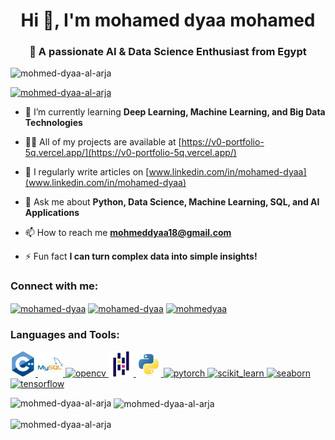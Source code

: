 
<h1 align="center">Hi 👋, I'm mohamed dyaa mohamed</h1>
<h3 align="center">🚀 A passionate AI & Data Science Enthusiast from Egypt</h3>

<p align="left"> <img src="https://komarev.com/ghpvc/?username=mohmed-dyaa-al-arja&label=Profile%20views&color=0e75b6&style=flat" alt="mohmed-dyaa-al-arja" /> </p>

<p align="left"> <a href="https://github.com/ryo-ma/github-profile-trophy"><img src="https://github-profile-trophy.vercel.app/?username=mohmed-dyaa-al-arja" alt="mohmed-dyaa-al-arja" /></a> </p>

- 🌱 I’m currently learning **Deep Learning, Machine Learning, and Big Data Technologies**

- 👨‍💻 All of my projects are available at [https://v0-portfolio-5q.vercel.app/](https://v0-portfolio-5q.vercel.app/)

- 📝 I regularly write articles on [www.linkedin.com/in/mohamed-dyaa](www.linkedin.com/in/mohamed-dyaa)

- 💬 Ask me about **Python, Data Science, Machine Learning, SQL, and AI Applications**

- 📫 How to reach me **mohmeddyaa18@gmail.com**

- ⚡ Fun fact **I can turn complex data into simple insights!**

<h3 align="left">Connect with me:</h3>
<p align="left">
<a href="https://linkedin.com/in/mohamed-dyaa" target="blank"><img align="center" src="https://raw.githubusercontent.com/rahuldkjain/github-profile-readme-generator/master/src/images/icons/Social/linked-in-alt.svg" alt="mohamed-dyaa" height="30" width="40" /></a>
<a href="https://fb.com/mohamed-dyaa" target="blank"><img align="center" src="https://raw.githubusercontent.com/rahuldkjain/github-profile-readme-generator/master/src/images/icons/Social/facebook.svg" alt="mohamed-dyaa" height="30" width="40" /></a>
<a href="https://instagram.com/mohmedyaa" target="blank"><img align="center" src="https://raw.githubusercontent.com/rahuldkjain/github-profile-readme-generator/master/src/images/icons/Social/instagram.svg" alt="mohmedyaa" height="30" width="40" /></a>
</p>

<h3 align="left">Languages and Tools:</h3>
<p align="left"> <a href="https://www.w3schools.com/cpp/" target="_blank" rel="noreferrer"> <img src="https://raw.githubusercontent.com/devicons/devicon/master/icons/cplusplus/cplusplus-original.svg" alt="cplusplus" width="40" height="40"/> </a> <a href="https://www.mysql.com/" target="_blank" rel="noreferrer"> <img src="https://raw.githubusercontent.com/devicons/devicon/master/icons/mysql/mysql-original-wordmark.svg" alt="mysql" width="40" height="40"/> </a> <a href="https://opencv.org/" target="_blank" rel="noreferrer"> <img src="https://www.vectorlogo.zone/logos/opencv/opencv-icon.svg" alt="opencv" width="40" height="40"/> </a> <a href="https://pandas.pydata.org/" target="_blank" rel="noreferrer"> <img src="https://raw.githubusercontent.com/devicons/devicon/2ae2a900d2f041da66e950e4d48052658d850630/icons/pandas/pandas-original.svg" alt="pandas" width="40" height="40"/> </a> <a href="https://www.python.org" target="_blank" rel="noreferrer"> <img src="https://raw.githubusercontent.com/devicons/devicon/master/icons/python/python-original.svg" alt="python" width="40" height="40"/> </a> <a href="https://pytorch.org/" target="_blank" rel="noreferrer"> <img src="https://www.vectorlogo.zone/logos/pytorch/pytorch-icon.svg" alt="pytorch" width="40" height="40"/> </a> <a href="https://scikit-learn.org/" target="_blank" rel="noreferrer"> <img src="https://upload.wikimedia.org/wikipedia/commons/0/05/Scikit_learn_logo_small.svg" alt="scikit_learn" width="40" height="40"/> </a> <a href="https://seaborn.pydata.org/" target="_blank" rel="noreferrer"> <img src="https://seaborn.pydata.org/_images/logo-mark-lightbg.svg" alt="seaborn" width="40" height="40"/> </a> <a href="https://www.tensorflow.org" target="_blank" rel="noreferrer"> <img src="https://www.vectorlogo.zone/logos/tensorflow/tensorflow-icon.svg" alt="tensorflow" width="40" height="40"/> </a> </p>

<p><img align="left" src="https://github-readme-stats.vercel.app/api/top-langs?username=mohmed-dyaa-al-arja&show_icons=true&locale=en&layout=compact" alt="mohmed-dyaa-al-arja" /></p>

<p>&nbsp;<img align="center" src="https://github-readme-stats.vercel.app/api?username=mohmed-dyaa-al-arja&show_icons=true&locale=en" alt="mohmed-dyaa-al-arja" /></p>

<p><img align="center" src="https://github-readme-streak-stats.herokuapp.com/?user=mohmed-dyaa-al-arja&" alt="mohmed-dyaa-al-arja" /></p>
